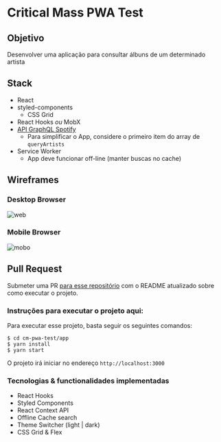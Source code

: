 # Critical Mass PWA Test

## Objetivo

Desenvolver uma aplicação para consultar álbuns de um determinado artista

## Stack

- React
- styled-components
  - CSS Grid
- React Hooks _ou_ MobX
- [API GraphQL Spotify](<https://spotify-graphql-server.herokuapp.com/graphql?query=%7B%0A%20%20queryArtists(byName%3A%20%22Metallica%22)%20%7B%0A%20%20%20%20name%0A%20%20%20%20id%0A%20%20%20%20image%0A%20%20%20%20albums%20%7B%0A%20%20%20%20%20%20name%0A%20%20%20%20%20%20id%0A%20%20%20%20%20%20image%20%0A%20%20%20%20%7D%0A%20%20%7D%0A%7D%0A>)
  - Para simplificar o App, considere o primeiro item do array de `queryArtists`
- Service Worker
  - App deve funcionar off-line (manter buscas no cache)

## Wireframes

### Desktop Browser

![web](./docs/browser01.png)

### Mobile Browser

![mobo](./docs/mobo01.png)

## Pull Request

Submeter uma PR [para esse repositório](https://github.com/criticalmassbr/cm-pwa-test) com o README atualizado sobre como executar o projeto.

### Instruções para executar o projeto aqui:

Para executar esse projeto, basta seguir os seguintes comandos:

```
$ cd cm-pwa-test/app
$ yarn install
$ yarn start
```

O projeto irá iniciar no endereço `http://localhost:3000`

### Tecnologias & functionalidades implementadas

- React Hooks
- Styled Components
- React Context API
- Offline Cache search
- Theme Switcher (light | dark)
- CSS Grid & Flex
